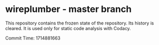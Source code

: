 # wireplumber - master branch

This repository contains the frozen state of the repository.
Its history is cleared. It is used only for static code
analysis with Codacy.

Commit Time: 1714881663